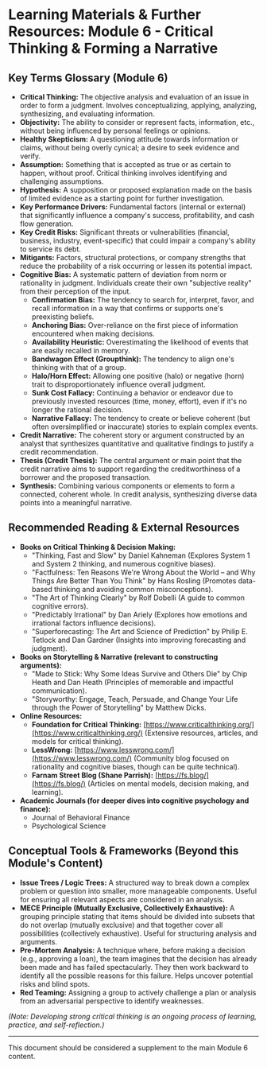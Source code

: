 # Learning Materials & Further Resources: Module 6 - Critical Thinking & Forming a Narrative

## Key Terms Glossary (Module 6)

*   **Critical Thinking:** The objective analysis and evaluation of an issue in order to form a judgment. Involves conceptualizing, applying, analyzing, synthesizing, and evaluating information.
*   **Objectivity:** The ability to consider or represent facts, information, etc., without being influenced by personal feelings or opinions.
*   **Healthy Skepticism:** A questioning attitude towards information or claims, without being overly cynical; a desire to seek evidence and verify.
*   **Assumption:** Something that is accepted as true or as certain to happen, without proof. Critical thinking involves identifying and challenging assumptions.
*   **Hypothesis:** A supposition or proposed explanation made on the basis of limited evidence as a starting point for further investigation.
*   **Key Performance Drivers:** Fundamental factors (internal or external) that significantly influence a company's success, profitability, and cash flow generation.
*   **Key Credit Risks:** Significant threats or vulnerabilities (financial, business, industry, event-specific) that could impair a company's ability to service its debt.
*   **Mitigants:** Factors, structural protections, or company strengths that reduce the probability of a risk occurring or lessen its potential impact.
*   **Cognitive Bias:** A systematic pattern of deviation from norm or rationality in judgment. Individuals create their own "subjective reality" from their perception of the input.
    *   **Confirmation Bias:** The tendency to search for, interpret, favor, and recall information in a way that confirms or supports one's preexisting beliefs.
    *   **Anchoring Bias:** Over-reliance on the first piece of information encountered when making decisions.
    *   **Availability Heuristic:** Overestimating the likelihood of events that are easily recalled in memory.
    *   **Bandwagon Effect (Groupthink):** The tendency to align one's thinking with that of a group.
    *   **Halo/Horn Effect:** Allowing one positive (halo) or negative (horn) trait to disproportionately influence overall judgment.
    *   **Sunk Cost Fallacy:** Continuing a behavior or endeavor due to previously invested resources (time, money, effort), even if it's no longer the rational decision.
    *   **Narrative Fallacy:** The tendency to create or believe coherent (but often oversimplified or inaccurate) stories to explain complex events.
*   **Credit Narrative:** The coherent story or argument constructed by an analyst that synthesizes quantitative and qualitative findings to justify a credit recommendation.
*   **Thesis (Credit Thesis):** The central argument or main point that the credit narrative aims to support regarding the creditworthiness of a borrower and the proposed transaction.
*   **Synthesis:** Combining various components or elements to form a connected, coherent whole. In credit analysis, synthesizing diverse data points into a meaningful narrative.

## Recommended Reading & External Resources

*   **Books on Critical Thinking & Decision Making:**
    *   "Thinking, Fast and Slow" by Daniel Kahneman (Explores System 1 and System 2 thinking, and numerous cognitive biases).
    *   "Factfulness: Ten Reasons We're Wrong About the World – and Why Things Are Better Than You Think" by Hans Rosling (Promotes data-based thinking and avoiding common misconceptions).
    *   "The Art of Thinking Clearly" by Rolf Dobelli (A guide to common cognitive errors).
    *   "Predictably Irrational" by Dan Ariely (Explores how emotions and irrational factors influence decisions).
    *   "Superforecasting: The Art and Science of Prediction" by Philip E. Tetlock and Dan Gardner (Insights into improving forecasting and judgment).
*   **Books on Storytelling & Narrative (relevant to constructing arguments):**
    *   "Made to Stick: Why Some Ideas Survive and Others Die" by Chip Heath and Dan Heath (Principles of memorable and impactful communication).
    *   "Storyworthy: Engage, Teach, Persuade, and Change Your Life through the Power of Storytelling" by Matthew Dicks.
*   **Online Resources:**
    *   **Foundation for Critical Thinking:** [https://www.criticalthinking.org/](https://www.criticalthinking.org/) (Extensive resources, articles, and models for critical thinking).
    *   **LessWrong:** [https://www.lesswrong.com/](https://www.lesswrong.com/) (Community blog focused on rationality and cognitive biases, though can be quite technical).
    *   **Farnam Street Blog (Shane Parrish):** [https://fs.blog/](https://fs.blog/) (Articles on mental models, decision making, and learning).
*   **Academic Journals (for deeper dives into cognitive psychology and finance):**
    *   Journal of Behavioral Finance
    *   Psychological Science

## Conceptual Tools & Frameworks (Beyond this Module's Content)

*   **Issue Trees / Logic Trees:** A structured way to break down a complex problem or question into smaller, more manageable components. Useful for ensuring all relevant aspects are considered in an analysis.
*   **MECE Principle (Mutually Exclusive, Collectively Exhaustive):** A grouping principle stating that items should be divided into subsets that do not overlap (mutually exclusive) and that together cover all possibilities (collectively exhaustive). Useful for structuring analysis and arguments.
*   **Pre-Mortem Analysis:** A technique where, before making a decision (e.g., approving a loan), the team imagines that the decision has already been made and has failed spectacularly. They then work backward to identify all the possible reasons for this failure. Helps uncover potential risks and blind spots.
*   **Red Teaming:** Assigning a group to actively challenge a plan or analysis from an adversarial perspective to identify weaknesses.

*(Note: Developing strong critical thinking is an ongoing process of learning, practice, and self-reflection.)*

---
This document should be considered a supplement to the main Module 6 content.
